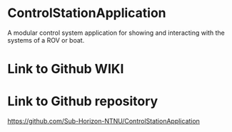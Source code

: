 # ControlStationApplication
A modular control system application for showing and interacting with the systems of a ROV or boat. 

# Link to Github WIKI

# Link to Github repository
https://github.com/Sub-Horizon-NTNU/ControlStationApplication
